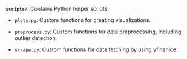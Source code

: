 **`scripts/`**: Contains Python helper scripts.

- `plots.py`: Custom functions for creating visualizations.
    
- `preprocess.py`: Custom functions for data preprocessing, including outlier detection.

- `scrape.py`: Custom functions for data fetching by using yfinanice.